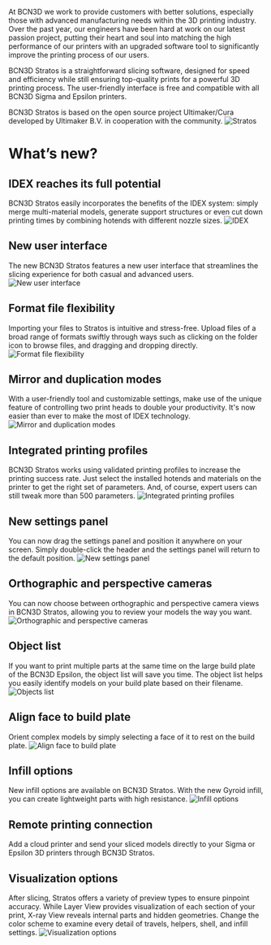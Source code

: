 At BCN3D we work to provide customers with better solutions, especially those with advanced manufacturing needs within the 3D printing industry. Over the past year, our engineers have been hard at work on our latest passion project, putting their heart and soul into matching the high performance of our printers with an upgraded software tool to significantly improve the printing process of our users.

BCN3D Stratos is a straightforward slicing software, designed for speed and efficiency while still ensuring top-quality prints for a powerful 3D printing process. The user-friendly interface is free and compatible with all BCN3D Sigma and Epsilon printers.

BCN3D Stratos is based on the open source project Ultimaker/Cura developed by Ultimaker B.V. in cooperation with the community.
![Stratos](https://www.bcn3d.com/wp-content/uploads/2020/03/BCN3D-Cloud.svg)


# What’s new?
## IDEX reaches its full potential
BCN3D Stratos easily incorporates the benefits of the IDEX system: simply merge multi-material models, generate support structures or even cut down printing times by combining hotends with different nozzle sizes.
![IDEX](https://www.bcn3d.com/wp-content/uploads/2020/03/BCN3D-Cloud.svg)

## New user interface
The new BCN3D Stratos features a new user interface that streamlines the slicing experience for both casual and advanced users.
![New user interface](https://www.bcn3d.com/wp-content/uploads/2020/03/BCN3D-Cloud.svg)


## Format file flexibility
Importing your files to Stratos is intuitive and stress-free. Upload files of a broad range of formats swiftly through ways such as clicking on the folder icon to browse files, and dragging and dropping directly.
![Format file flexibility](https://www.bcn3d.com/wp-content/uploads/2020/03/BCN3D-Cloud.svg)


## Mirror and duplication modes
With a user-friendly tool and customizable settings, make use of the unique feature of controlling two print heads to double your productivity. It's now easier than ever to make the most of IDEX technology.
![Mirror and duplication modes](https://www.bcn3d.com/wp-content/uploads/2020/03/BCN3D-Cloud.svg)



## Integrated printing profiles
BCN3D Stratos works using validated printing profiles to increase the printing success rate. Just select the installed hotends and materials on the printer to get the right set of parameters. And, of course, expert users can still tweak more than 500 parameters.
![Integrated printing profiles](https://www.bcn3d.com/wp-content/uploads/2020/03/BCN3D-Cloud.svg)



## New settings panel
You can now drag the settings panel and position it anywhere on your screen. Simply double-click the header and the settings panel will return to the default position.
![New settings panel](https://www.bcn3d.com/wp-content/uploads/2020/03/BCN3D-Cloud.svg)



## Orthographic and perspective cameras
You can now choose between orthographic and perspective camera views in BCN3D Stratos, allowing you to review your models the way you want.
![Orthographic and perspective cameras](https://www.bcn3d.com/wp-content/uploads/2020/03/BCN3D-Cloud.svg)


## Object list
If you want to print multiple parts at the same time on the large build plate of the BCN3D Epsilon, the object list will save you time. The object list helps you easily identify models on your build plate based on their filename.
![Objects list](https://www.bcn3d.com/wp-content/uploads/2020/03/BCN3D-Cloud.svg)


## Align face to build plate
Orient complex models by simply selecting a face of it to rest on the build plate.
![Align face to build plate](https://www.bcn3d.com/wp-content/uploads/2020/03/BCN3D-Cloud.svg)


## Infill options
New infill options are available on BCN3D Stratos. With the new Gyroid infill, you can create lightweight parts with high resistance.
![Infill options](https://www.bcn3d.com/wp-content/uploads/2020/03/BCN3D-Cloud.svg)


## Remote printing connection
Add a cloud printer and send your sliced models directly to your Sigma or Epsilon 3D printers through BCN3D Stratos.

## Visualization options
After slicing, Stratos offers a variety of preview types to ensure pinpoint accuracy. While Layer View provides visualization of each section of your print, X-ray View reveals internal parts and hidden geometries. Change the color scheme to examine every detail of travels, helpers, shell, and infill settings.
![Visualization options](https://www.bcn3d.com/wp-content/uploads/2020/03/BCN3D-Cloud.svg)
